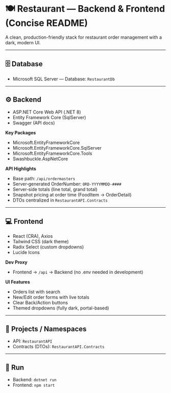 # 🍽️ Restaurant — Backend & Frontend (Concise README)

A clean, production-friendly stack for restaurant order management with a dark, modern UI.

---

## 🗄️ Database
- Microsoft SQL Server — Database: `RestaurantDb`

---

## ⚙️ Backend
- ASP.NET Core Web API (.NET 8)
- Entity Framework Core (SqlServer)
- Swagger (API docs)

**Key Packages**
- Microsoft.EntityFrameworkCore
- Microsoft.EntityFrameworkCore.SqlServer
- Microsoft.EntityFrameworkCore.Tools
- Swashbuckle.AspNetCore

**API Highlights**
- Base path: `/api/ordermasters`
- Server‑generated OrderNumber: `ORD‑YYYYMMDD‑####`
- Server‑side totals (line total, grand total)
- Snapshot pricing at order time (FoodItem → OrderDetail)
- DTOs centralized in `RestaurantAPI.Contracts`

---

## 💻 Frontend
- React (CRA), Axios
- Tailwind CSS (dark theme)
- Radix Select (custom dropdowns)
- Lucide Icons

**Dev Proxy**
- Frontend → `/api` → Backend (no .env needed in development)

**UI Features**
- Orders list with search
- New/Edit order forms with live totals
- Clear Back/Action buttons
- Themed dropdowns (fully dark, portal-based)

---

## 🧭 Projects / Namespaces
- API: `RestaurantAPI`
- Contracts (DTOs): `RestaurantAPI.Contracts`

---

## 🚀 Run
- Backend: `dotnet run`
- Frontend: `npm start`
